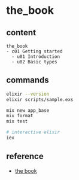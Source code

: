 # the_book

## content

```
the_book
- c01 Getting started
  - u01 Introduction
  - u02 Basic types
```

## commands

```bash
elixir --version
elixir scripts/sample.exs

mix new app_base
mix format
mix test

# interactive elixir
iex
```



## reference

- [the book](https://hexdocs.pm/elixir/introduction.html)